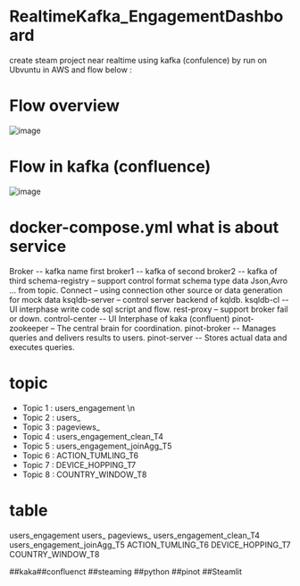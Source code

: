 # RealtimeKafka_EngagementDashboard
create steam project near realtime using kafka (confulence) by run on Ubvuntu in AWS and flow below :


# Flow overview
![image](https://github.com/user-attachments/assets/f6909ca8-d041-4744-ae2a-babfcc528acb)



# Flow in kafka (confluence)

![image](https://github.com/user-attachments/assets/d0b141e3-b1a5-4bb7-930f-a66da4c499f4)



# docker-compose.yml what is about service
Broker   -- kafka name first
broker1 -- kafka of second
broker2 -- kafka of third
schema-registry – support control format schema type data Json,Avro …  from topic.
Connect – using connection other source or data generation for mock data
ksqldb-server – control server backend of kqldb.
ksqldb-cl  -- UI interphase write code sql script and flow.
rest-proxy –  support broker fail or down.
control-center  -- UI Interphase of kaka (confluent)
pinot-zookeeper – The central brain for coordination.
pinot-broker  --  Manages queries and delivers results to users.
pinot-server -- Stores actual data and executes queries.



#  topic
* Topic 1 : users_engagement \n
* Topic 2 : users_
* Topic 3 : pageviews_
* Topic 4 : users_engagement_clean_T4
* Topic 5 : users_engagement_joinAgg_T5
* Topic 6 : ACTION_TUMLING_T6
* Topic 7 : DEVICE_HOPPING_T7
* Topic 8 : COUNTRY_WINDOW_T8


# table
users_engagement
users_
pageviews_
users_engagement_clean_T4
users_engagement_joinAgg_T5
ACTION_TUMLING_T6
DEVICE_HOPPING_T7
COUNTRY_WINDOW_T8


##kaka##confluenct ##steaming ##python ##pinot ##Steamlit
